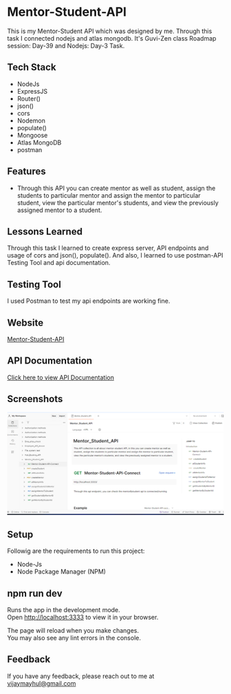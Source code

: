 
# Mentor-Student-API

This is my Mentor-Student API which was designed by me. Through this task I connected nodejs and atlas mongodb. It's Guvi-Zen class Roadmap session: Day-39 and Nodejs: Day-3 Task.

## Tech Stack

- NodeJs
- ExpressJS
- Router()
- json()
- cors
- Nodemon
- populate()
- Mongoose
- Atlas MongoDB
- postman

## Features

- Through this API you can create mentor as well as student, assign the students to particular mentor and assign the mentor to particular student, view the particular mentor's students, and view the previously assigned mentor to a student.

## Lessons Learned

Through this task I learned to create express server, API endpoints and usage of cors and json(), populate(). And also, I learned to use postman-API Testing Tool and api documentation.

## Testing Tool

I used Postman to test my api endpoints are working fine.

## Website

[Mentor-Student-API]()


## API Documentation

[Click here to view API Documentation](https://documenter.getpostman.com/view/24200691/2sA2xjyAsW)

## Screenshots

![App Screenshot](./Images/demo.png)

## Setup

Followig are the requirements to run this project:
- Node-Js
- Node Package Manager (NPM)

## npm run dev

Runs the app in the development mode.\
Open [http://localhost:3333](http://localhost:3333) to view it in your browser.

The page will reload when you make changes.\
You may also see any lint errors in the console.

## Feedback

If you have any feedback, please reach out to me at vijaymayhul@gmail.com
